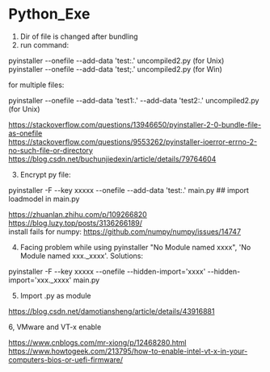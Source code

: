 # Python_Exe
1. Dir of file is changed after bundling
2. run command:

pyinstaller --onefile --add-data 'test:.' uncompiled2.py (for Unix)<br />
pyinstaller --onefile --add-data 'test;.' uncompiled2.py (for Win)<br />

for multiple files:<br />

pyinstaller --onefile --add-data 'test1:.' --add-data 'test2:.' uncompiled2.py (for Unix)<br />



https://stackoverflow.com/questions/13946650/pyinstaller-2-0-bundle-file-as-onefile<br />
https://stackoverflow.com/questions/9553262/pyinstaller-ioerror-errno-2-no-such-file-or-directory<br />
https://blog.csdn.net/buchunjiedexin/article/details/79764604<br />

3. Encrypt py file:<br />

pyinstaller -F --key xxxxx --onefile --add-data 'test:.' main.py ## import loadmodel in main.py<br />

https://zhuanlan.zhihu.com/p/109266820<br />
https://blog.luzy.top/posts/3136266189/<br />
install fails for numpy: https://github.com/numpy/numpy/issues/14747 <br />

4. Facing problem while using pyinstaller "No Module named xxxx", 'No Module named xxx._xxxx'. Solutions: <br />

pyinstaller -F --key xxxxx --onefile --hidden-import='xxxx' --hidden-import='xxx._xxxx' main.py <br />

5. Import .py as module <br />

https://blog.csdn.net/damotiansheng/article/details/43916881 <br />

6, VMware and VT-x enable <br />

https://www.cnblogs.com/mr-xiong/p/12468280.html <br />
https://www.howtogeek.com/213795/how-to-enable-intel-vt-x-in-your-computers-bios-or-uefi-firmware/ <br />
